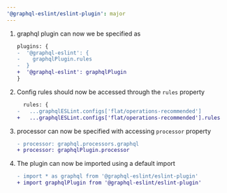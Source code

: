 ```yaml
---
'@graphql-eslint/eslint-plugin': major
---
```


1. graphql plugin can now we be specified as

   ```diff
   plugins: {
   -  '@graphql-eslint': {
   -    graphqlPlugin.rules
   -  }
   +  '@graphql-eslint': graphqlPlugin
   }
   ```

1. Config rules should now be accessed through the `rules` property

   ```diff
     rules: {
   -   ...graphqlESLint.configs['flat/operations-recommended']
   +   ...graphqlESLint.configs['flat/operations-recommended'].rules
   ```

1. processor can now be specified with accessing `processor` property

   ```diff
   - processor: graphql.processors.graphql
   + processor: graphqlPlugin.processor
   ```

1. The plugin can now be imported using a default import

   ```diff
   - import * as graphql from '@graphql-eslint/eslint-plugin'
   + import graphqlPlugin from '@graphql-eslint/eslint-plugin'
   ```
